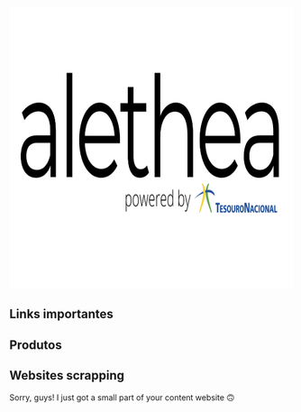 <p align="center">
  <img width="900" height="500" src="https://github.com/pbizil/alethea_stn/blob/main/alethea_stn.png">
</p>

## Links importantes

## Produtos

## Websites scrapping

Sorry, guys! I just got a small part of your content website :upside_down_face:
